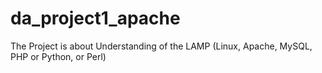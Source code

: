 # da_project1_apache
The Project is about Understanding of the LAMP (Linux, Apache, MySQL, PHP or Python, or Perl)
